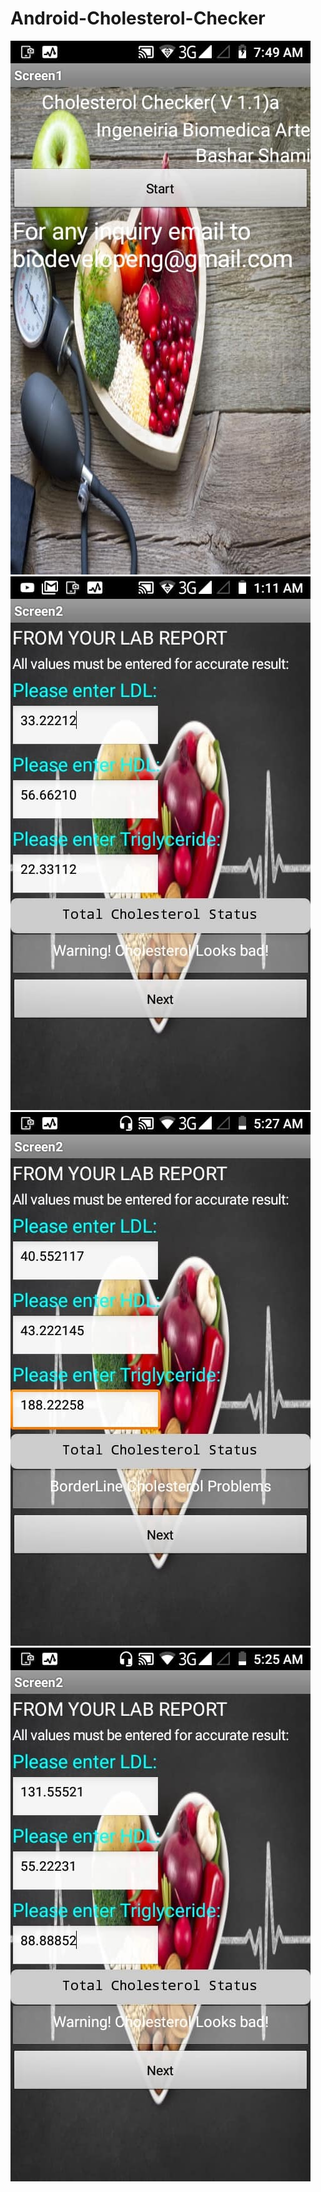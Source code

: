 # Android-Cholesterol-Checker
![](https://github.com/basharbme/Android-Cholesterol-Checker/blob/master/91368157_2411569205784865_8930632310114484224_n.jpg)
![](https://github.com/basharbme/Android-Cholesterol-Checker/blob/master/91507748_2416348088640310_1947638231306600448_n.jpg)
![](https://github.com/basharbme/Android-Cholesterol-Checker/blob/master/92012710_2416348028640316_2146746760461025280_n.jpg)
![](https://github.com/basharbme/Android-Cholesterol-Checker/blob/master/92165098_2416348061973646_6208478387187482624_n.jpg)
